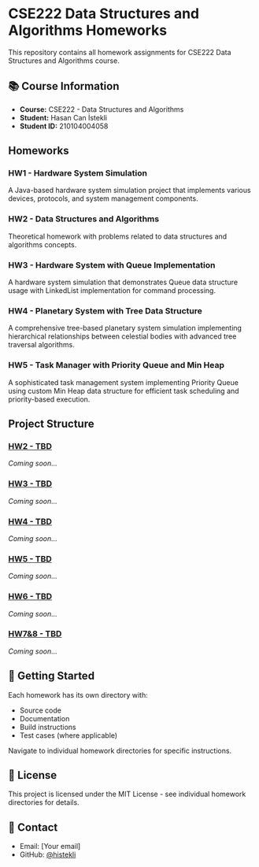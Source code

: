 # CSE222 Data Structures and Algorithms Homeworks

This repository contains all homework assignments for CSE222 Data Structures and Algorithms course.

## 📚 Course Information

- **Course:** CSE222 - Data Structures and Algorithms
- **Student:** Hasan Can İstekli
- **Student ID:** 210104004058

## Homeworks

### HW1 - Hardware System Simulation

A Java-based hardware system simulation project that implements various devices, protocols, and system management components.

### HW2 - Data Structures and Algorithms

Theoretical homework with problems related to data structures and algorithms concepts.

### HW3 - Hardware System with Queue Implementation

A hardware system simulation that demonstrates Queue data structure usage with LinkedList implementation for command processing.

### HW4 - Planetary System with Tree Data Structure

A comprehensive tree-based planetary system simulation implementing hierarchical relationships between celestial bodies with advanced tree traversal algorithms.

### HW5 - Task Manager with Priority Queue and Min Heap

A sophisticated task management system implementing Priority Queue using custom Min Heap data structure for efficient task scheduling and priority-based execution.

## Project Structure

### [HW2 - TBD](./HW2)

_Coming soon..._

### [HW3 - TBD](./HW3)

_Coming soon..._

### [HW4 - TBD](./HW4)

_Coming soon..._

### [HW5 - TBD](./HW5)

_Coming soon..._

### [HW6 - TBD](./HW6)

_Coming soon..._

### [HW7&8 - TBD](./HW7-8)

_Coming soon..._

## 🚀 Getting Started

Each homework has its own directory with:

- Source code
- Documentation
- Build instructions
- Test cases (where applicable)

Navigate to individual homework directories for specific instructions.

## 📝 License

This project is licensed under the MIT License - see individual homework directories for details.

## 📧 Contact

- Email: [Your email]
- GitHub: [@histekli](https://github.com/histekli)
